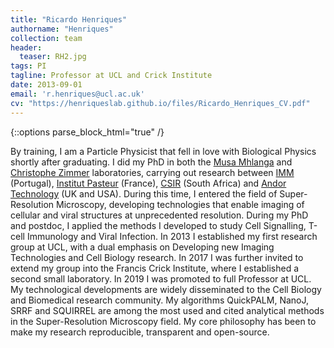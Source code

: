 ```yaml
---
title: "Ricardo Henriques"
authorname: "Henriques"
collection: team
header:
  teaser: RH2.jpg
tags: PI
tagline: Professor at UCL and Crick Institute
date: 2013-09-01
email: 'r.henriques@ucl.ac.uk'
cv: "https://henriqueslab.github.io/files/Ricardo_Henriques_CV.pdf"
---
```

{::options parse_block_html="true" /}

<p align= "justify">

By training, I am a Particle Physicist that fell in love with Biological Physics shortly after graduating. I did my PhD in both the <a href="http://mhlangalab.org/">Musa Mhlanga</a> and <a href="https://research.pasteur.fr/en/team/imaging-and-modeling/">Christophe Zimmer</a> laboratories, carrying out research between <a href="https://imm.medicina.ulisboa.pt/">IMM</a> (Portugal), <a href="https://www.pasteur.fr/en">Institut Pasteur</a> (France), <a href="https://www.csir.co.za/">CSIR</a> (South Africa) and <a href="https://andor.oxinst.com/">Andor Technology</a> (UK and USA). During this time, I entered the field of Super-Resolution Microscopy, developing technologies that enable imaging of cellular and viral structures at unprecedented resolution. During my PhD and postdoc, I applied the methods I developed to study Cell Signalling, T-cell Immunology and Viral Infection. In 2013 I established my first research group at UCL, with a dual emphasis on Developing new Imaging Technologies and Cell Biology research. In 2017 I was further invited to extend my group into the Francis Crick Institute, where I established a second small laboratory. In 2019 I was promoted to full Professor at UCL. My technological developments are widely disseminated to the Cell Biology and Biomedical research community. My algorithms QuickPALM, NanoJ, SRRF and SQUIRREL are among the most used and cited analytical methods in the Super-Resolution Microscopy field. My core philosophy has been to make my research reproducible, transparent and open-source.
